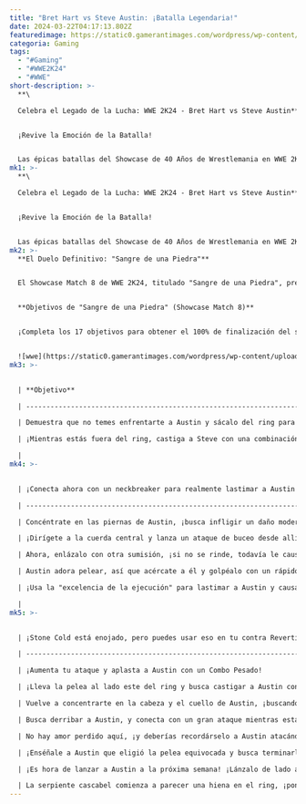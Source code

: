 ```yaml
---
title: "Bret Hart vs Steve Austin: ¡Batalla Legendaria!"
date: 2024-03-22T04:17:13.802Z
featuredimage: https://static0.gamerantimages.com/wordpress/wp-content/uploads/2024/03/wwe-2k24-showcase-match-8-bret-hart-vs-steve-austin-walkthrough.jpg?q=50&fit=contain&w=1140&h=&dpr=1.5
categoria: Gaming
tags:
  - "#Gaming"
  - "#WWE2K24"
  - "#WWE"
short-description: >-
  **\

  Celebra el Legado de la Lucha: WWE 2K24 - Bret Hart vs Steve Austin**


  ¡Revive la Emoción de la Batalla!


  Las épicas batallas del Showcase de 40 Años de Wrestlemania en WWE 2K24 celebran algunos de los combates más icónicos en la historia mundial de la lucha libre. En este modo, los jugadores pueden experimentar los enfrentamientos como Leyendas de la WWE
mk1: >-
  **\

  Celebra el Legado de la Lucha: WWE 2K24 - Bret Hart vs Steve Austin**


  ¡Revive la Emoción de la Batalla!


  Las épicas batallas del Showcase de 40 Años de Wrestlemania en WWE 2K24 celebran algunos de los combates más icónicos en la historia mundial de la lucha libre. En este modo, los jugadores pueden experimentar los enfrentamientos como Leyendas de la WWE o, a veces, como novatos que más tarde se convirtieron en los nombres más grandes en los libros de historia de la WWE.
mk2: >-
  **El Duelo Definitivo: "Sangre de una Piedra"**


  El Showcase Match 8 de WWE 2K24, titulado "Sangre de una Piedra", presenta el icónico combate entre el veterano Bret Hart y el talento emergente Steve Austin. El combate de sumisión forjó una nueva era en la historia de la WWE y también estableció a Steve Austin como una rebelde figura antiheroica, dándole su famoso nombre, "Stone Cold" Steve Austin.


  **Objetivos de "Sangre de una Piedra" (Showcase Match 8)**


  ¡Completa los 17 objetivos para obtener el 100% de finalización del showcase y ganar todas las recompensas! Los objetivos aparecerán a lo largo del combate en la esquina superior izquierda de la pantalla. Esto es lo que necesitas hacer para completar cada uno


  ![wwe](https://static0.gamerantimages.com/wordpress/wp-content/uploads/2024/03/bret-hart-fighting-stone-cold-steve-austin.jpg?q=50&fit=crop&w=1500&dpr=1.5 "wwe")
mk3: >-
  

  | **Objetivo**                                                                              | **Cómo Completarlo**                                                                                                                                                                                                                                                                                                                       |

  | ----------------------------------------------------------------------------------------- | ------------------------------------------------------------------------------------------------------------------------------------------------------------------------------------------------------------------------------------------------------------------------------------------------------------------------------------------ |

  | Demuestra que no temes enfrentarte a Austin y sácalo del ring para infligir un gran daño. | Toma a Steve Austin presionando B/Círculo, luego realiza un Irish Whip presionando el mismo botón nuevamente. Una vez aturdido cerca de las cuerdas, realiza un ataque fuerte para sacarlo del escenario. Baja del escenario presionando RB/R1 mientras estás cerca de las cuerdas y continúa con tu ataque hasta llenar la barra de daño. |

  | ¡Mientras estás fuera del ring, castiga a Steve con una combinación ligera!               | Realiza una combinación ligera en Steve Austin mientras estás fuera del ring. (Las combinaciones ligeras son combinaciones que terminan con el botón de ataque ligero X/Cuadrado.)                                                                                                                                                         |

  |                                                                                           |                                                                                                                                                                                                                                                                                                                                            |
mk4: >-
  

  | ¡Conecta ahora con un neckbreaker para realmente lastimar a Austin!                                                                | Apunta hacia la esquina del ring con tu stick izquierdo y realiza un Irish Whip. Mientras está aturdido en la esquina, mueve el stick derecho hacia la izquierda o la derecha para rotarlo. Luego, empuja el stick derecho hacia arriba para levantarlo en la esquina del ring, y luego presiona A/X para realizar un neckbreaker. |

  | ---------------------------------------------------------------------------------------------------------------------------------- | ---------------------------------------------------------------------------------------------------------------------------------------------------------------------------------------------------------------------------------------------------------------------------------------------------------------------------------- |

  | Concéntrate en las piernas de Austin, ¡busca infligir un daño moderado (naranja)!                                                  | Dirige tus ataques a las piernas de Steve Austin y sigue infligiendo un gran daño hasta que el indicador de daño en su cuerpo se vuelva naranja. Puedes realizar un ataque ligero o fuerte mientras estás cerca de su pierna mientras está en el suelo, o agarrar su pierna y luego realizar un ataque para dañarlo rápidamente.   |

  | ¡Dirígete a la cuerda central y lanza un ataque de buceo desde allí hacia Austin!                                                  | Ponte cerca de la esquina del ring, presiona RB/R1 para subir a la cuerda media y luego presiona X, A/Cuadrado, o X.                                                                                                                                                                                                               |

  | Ahora, enlázalo con otra sumisión, ¡si no se rinde, todavía le causará mucho dolor!                                                | Mientras tu oponente está en el suelo, párate cerca de él y presiona RT + B/R2 + Círculo para realizar un movimiento de sumisión.                                                                                                                                                                                                  |

  | Austin adora pelear, así que acércate a él y golpéalo con un rápido ataque ligero en el ring para mostrar que no estás intimidado. | Ponte frente a Steve Austin y presiona X/Cuadrado para realizar un ataque ligero.                                                                                                                                                                                                                                                  |

  | ¡Usa la "excelencia de la ejecución" para lastimar a Austin y causar más daño!                                                     | Sigue infligiendo más daño al realizar continuamente ataques ligeros, fuertes y de agarre para llenar la barra de daño.                                                                                                                                                                                                            |

  |                                                                                                                                    |                                                                                                                                                                                                                                                                                                                                    |
mk5: >-
  

  | ¡Stone Cold está enojado, pero puedes usar eso en tu contra Revertir/ Romper su próximo ataque!                       | Revierte el ataque de Stone Cold presionando Y/Triángulo o realiza un rompe-combos presionando X, A o B/Cuadrado, X o Círculo.                                                                                      |

  | --------------------------------------------------------------------------------------------------------------------- | ------------------------------------------------------------------------------------------------------------------------------------------------------------------------------------------------------------------- |

  | ¡Aumenta tu ataque y aplasta a Austin con un Combo Pesado!                                                            | Realiza un Combo Pesado en Steve Austin. (Los combos pesados terminan con A/X.)                                                                                                                                     |

  | ¡Lleva la pelea al lado este del ring y busca castigar a Austin con este DDT!                                         | Lleva a Steve Austin hacia el lado este o derecho del ring, y luego realiza un DDT presionando A/X mientras lo agarras.                                                                                             |

  | Vuelve a concentrarte en la cabeza y el cuello de Austin, ¡buscando causar un gran daño!                              | Dirige tus ataques a la cabeza de Steve Austin realizando ataques ligeros, fuertes o de agarre.                                                                                                                     |

  | Busca derribar a Austin, y conecta con un gran ataque mientras está en el suelo.                                      | Mientras Steve Austin está en el suelo, párate cerca de él y luego presiona X o A/Cuadrado o X para realizar ataques en el suelo.                                                                                   |

  | No hay amor perdido aquí, ¡y deberías recordárselo a Austin atacándolo con una silla 5 veces!                         | Baja del ring y presiona LB/L1 mientras estás cerca del borde para sacar una silla de debajo del ring. Llévala al ring contigo y luego presiona X o A/Cuadrado o X para atacar a Steve Austin con la silla 5 veces. |

  | ¡Enséñale a Austin que eligió la pelea equivocada y busca terminarlo con el Sharpshooter!                             | Mientras estás frente a Steve Austin, realiza tu movimiento final presionando RT + A/R2 + X.                                                                                                                        |

  | ¡Es hora de lanzar a Austin a la próxima semana! ¡Lánzalo de lado a lado desde el lado izquierdo al derecho del ring! | Párate frente a Steve Austin y realiza un Irish Whip hacia el lado izquierdo del ring.                                                                                                                              |

  | La serpiente cascabel comienza a parecer una hiena en el ring, ¡ponlo en el Sharpshooter y veámoslo retorcerse        |                                                                                                                                                                                                                     |
---
```

